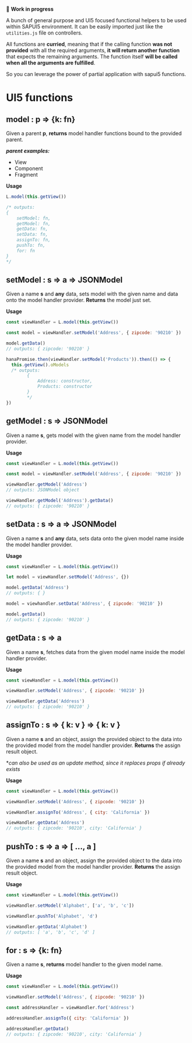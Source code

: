 🚧 **Work in progress**

A bunch of general purpose and UI5 focused functional helpers to be used within SAPUI5 environment.
It can be easily imported just like the `utilities.js` file on controllers.

All functions are **curried**, meaning that if the calling function **was not provided** with all the required arguments, **it will return another function** that expects the remaining arguments.
The function itself **will be called when all the arguments are fulfilled**.

So you can leverage the power of partial application with sapui5 functions.

# UI5 functions

## model : p => \{k: fn}

Given a parent **p**, **returns** model handler functions bound to the provided parent.

**_parent examples:_**

- View
- Component
- Fragment

**Usage**

```javascript
L.model(this.getView())

/* outputs:
{
	setModel: fn,
	getModel: fn,
	getData: fn,
	setData: fn,
	assignTo: fn,
	pushTo: fn,
	for: fn
}
*/
```

## setModel : s => a => JSONModel

Given a name **s** and **any** data, sets model with the given name and data onto the model handler provider. **Returns** the model just set.

**Usage**

```javascript
const viewHandler = L.model(this.getView())

const model = viewHandler.setModel('Address', { zipcode: '90210' })

model.getData()
// outputs: { zipcode: '90210' }

hanaPromise.then(viewHandler.setModel('Products')).then(() => {
  this.getView().oModels
  /* outputs: 
		{
			Address: constructor,
			Products: constructor
		}
		*/
})
```

## getModel : s => JSONModel

Given a name **s**, gets model with the given name from the model handler provider.

**Usage**

```javascript
const viewHandler = L.model(this.getView())

const model = viewHandler.setModel('Address', { zipcode: '90210' })

viewHandler.getModel('Address')
// outputs: JSONModel object

viewHandler.getModel('Address').getData()
// outputs: { zipcode: '90210' }
```

## setData : s => a => JSONModel

Given a name **s** and **any** data, sets data onto the given model name inside the model handler provider.

**Usage**

```javascript
const viewHandler = L.model(this.getView())

let model = viewHandler.setModel('Address', {})

model.getData('Address')
// outputs: { }

model = viewhandler.setData('Address', { zipcode: '90210' })

model.getData()
// outputs: { zipcode: '90210' }
```

## getData : s => a

Given a name **s**, fetches data from the given model name inside the model handler provider.

**Usage**

```javascript
const viewHandler = L.model(this.getView())

viewHandler.setModel('Address', { zipcode: '90210' })

viewHandler.getData('Address')
// outputs: { zipcode: '90210' }
```

## assignTo : s => \{ k: v } => \{ k: v }

Given a name **s** and an object, assign the provided object to the data into the provided model from the model handler provider. **Returns** the assign result object.

\*_can also be used as an update method, since it replaces props if already exists_

**Usage**

```javascript
const viewHandler = L.model(this.getView())

viewHandler.setModel('Address', { zipcode: '90210' })

viewHandler.assignTo('Address', { city: 'California' })

viewHandler.getData('Address')
// outputs: { zipcode: '90210', city: 'California' }
```

## pushTo : s => a => [ ..., a ]

Given a name **s** and an object, assign the provided object to the data into the provided model from the model handler provider. **Returns** the assign result object.

**Usage**

```javascript
const viewHandler = L.model(this.getView())

viewHandler.setModel('Alphabet', ['a', 'b', 'c'])

viewHandler.pushTo('Alphabet', 'd')

viewHandler.getData('Alphabet')
// outputs: [ 'a', 'b', 'c', 'd' ]
```

## for : s => \{k: fn}

Given a name **s**, **returns** model handler to the given model name.

**Usage**

```javascript
const viewHandler = L.model(this.getView())

viewHandler.setModel('Address', { zipcode: '90210' })

const addressHandler = viewHandler.for('Address')

addressHandler.assignTo({ city: 'California' })

addressHandler.getData()
// outputs: { zipcode: '90210', city: 'California' }
```
